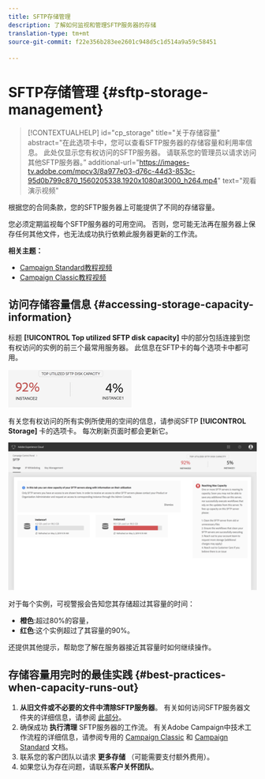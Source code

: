 ```yaml
---
title: SFTP存储管理
description: 了解如何监视和管理SFTP服务器的存储
translation-type: tm+mt
source-git-commit: f22e356b283ee2601c948d5c1d514a9a59c58451

---
```



# SFTP存储管理 {#sftp-storage-management}

>[!CONTEXTUALHELP]
>id=&quot;cp_storage&quot;
>title=&quot;关于存储容量&quot;
>abstract=&quot;在此选项卡中，您可以查看SFTP服务器的存储容量和利用率信息。 此处仅显示您有权访问的SFTP服务器。 请联系您的管理员以请求访问其他SFTP服务器。”
>additional-url=&quot;https://images-tv.adobe.com/mpcv3/8a977e03-d76c-44d3-853c-95d0b799c870_1560205338.1920x1080at3000_h264.mp4&quot; text=&quot;观看演示视频&quot;

根据您的合同条款，您的SFTP服务器上可能提供了不同的存储容量。

您必须定期监视每个SFTP服务器的可用空间。 否则，您可能无法再在服务器上保存任何其他文件，也无法成功执行依赖此服务器更新的工作流。

**相关主题：**

* [Campaign Standard教程视频](https://docs.adobe.com/content/help/en/campaign-learn/campaign-standard-tutorials/administrating/control-panel/monitoring-server-capacity-whitelisting-adding-ssh-key.html)
* [Campaign Classic教程视频](https://docs.adobe.com/content/help/en/campaign-learn/campaign-classic-tutorials/administrating/control-panel-acc/managing-sftp-servers.html)

## 访问存储容量信息 {#accessing-storage-capacity-information}

标题 **[!UICONTROL Top utilized SFTP disk capacity]** 中的部分包括连接到您有权访问的实例的前三个最常用服务器。 此信息在SFTP卡的每个选项卡中都可用。

![](assets/control_panel_topspace.png)

有关您有权访问的所有实例所使用的空间的信息，请参阅SFTP **[!UICONTROL Storage]** 卡的选项卡。 每次刷新页面时都会更新它。

![](assets/control_panel_space.png)

对于每个实例，可视警报会告知您其存储超过其容量的时间：

* **橙色**:超过80%的容量，
* **红色**:这个实例超过了其容量的90%。

还提供其他提示，帮助您了解在服务器接近其容量时如何继续操作。

## 存储容量用完时的最佳实践 {#best-practices-when-capacity-runs-out}

1. **从旧文件或不必要的文件中清除SFTP服务器**。 有关如何访问SFTP服务器文件夹的详细信息，请参阅 [此部分](../../sftp/using/logging-into-sftp-server.md)。
1. 确保成功 **执行清理** SFTP服务器的工作流。 有关Adobe Campaign中技术工作流程的详细信息，请参阅专用的 [Campaign Classic](https://docs.campaign.adobe.com/doc/AC/en/WKF__General_operation_Building_a_workflow.html#Technical_workflows) 和 [Campaign Standard](https://helpx.adobe.com/campaign/standard/administration/using/technical-workflows.html) 文档。
1. 联系您的客户团队以请求 **更多存储** （可能需要支付额外费用）。
1. 如果您认为存在问题，请联系&#x200B;**客户关怀团队**。

